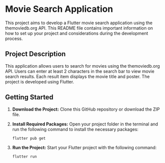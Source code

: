 # Movie Search Application

This project aims to develop a Flutter movie search application using the themoviedb.org API. This README file contains important information on how to set up your project and considerations during the development process.

## Project Description

This application allows users to search for movies using the themoviedb.org API. Users can enter at least 2 characters in the search bar to view movie search results. Each result item displays the movie title and poster. The project is developed using Flutter.

## Getting Started

1. **Download the Project:** Clone this GitHub repository or download the ZIP file.

2. **Install Required Packages:** Open your project folder in the terminal and run the following command to install the necessary packages:

   ```
   flutter pub get
   ```

3. **Run the Project:** Start your Flutter project with the following command:

   ```
   flutter run
   ```